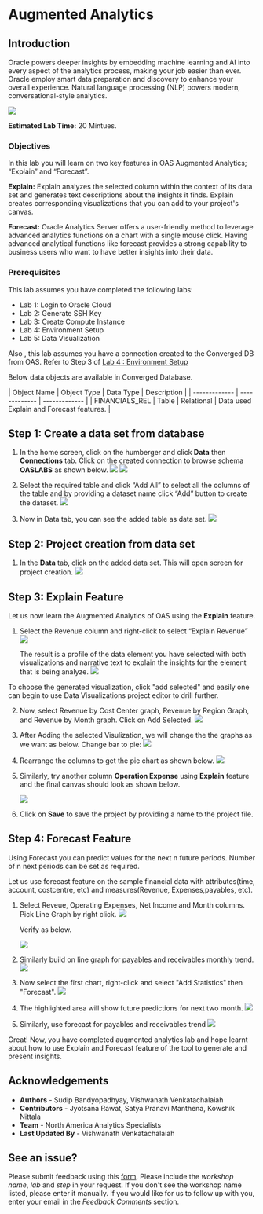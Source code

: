 # Augmented Analytics #

## Introduction

Oracle powers deeper insights by embedding machine learning and AI into every aspect of the analytics process, making your job easier than ever. Oracle employ smart data preparation and discovery to enhance your overall experience. Natural language processing (NLP) powers modern, conversational-style analytics.

![](./images/augmentedanalytics.png " ")

**Estimated Lab Time:** 20 Mintues.


### Objectives ###

In this lab you will learn on two key features in OAS Augmented Analytics; “Explain” and “Forecast”.

**Explain:** Explain analyzes the selected column within the context of its data set and generates text descriptions about the insights it finds. Explain creates corresponding visualizations that you can add to your project's canvas.

**Forecast:** Oracle Analytics Server offers a user-friendly method to leverage advanced analytics functions on a chart with a single mouse click. Having advanced analytical functions like forecast provides a strong capability to business users who want to have better insights into their data. 

### Prerequisites ###
This lab assumes you have completed the following labs:  
- Lab 1: Login to Oracle Cloud  
- Lab 2: Generate SSH Key  
- Lab 3: Create Compute Instance  
- Lab 4: Environment Setup
- Lab 5: Data Visualization  

Also , this lab assumes you have a connection created to the Converged DB from OAS. 
Refer to  Step 3 of [Lab 4 : Environment Setup](?lab=oas-lab-5-data-visualization)

Below data objects are available in Converged Database.  

| Object Name  | Object Type  | Data Type  | Description  |
| ------------- | ------------- | ------------- |
| FINANCIALS\_REL | Table | Relational  | Data used Explain and Forecast features. |


## Step 1: Create a data set from database

1. In the home screen, click on the humberger and click **Data** then  **Connections** tab. Click on the created connection to browse schema **OASLABS** as shown below.
![](./images/aa4.png " ")
![](./images/aa5.png " ")

2. Select the required table and click “Add All” to select all the columns of the table and by providing a dataset name click “Add” button to create the dataset.
![](./images/aa6.png " ")

3. Now in Data tab, you can see the added table as data set.
![](./images/aa7.png " ")

## Step 2: Project creation from data set

1. In the **Data** tab, click on the added data set.  This will open screen for project creation.
![](./images/aa7.png " ")

## Step 3: Explain Feature

Let us now learn the Augmented Analytics of OAS using the  **Explain** feature.

1. Select the Revenue column and right-click to select “Explain Revenue”
![](./images/aa8.png " ")

    The result is a profile of the data element you have selected with both visualizations and narrative text to explain the insights for the element that is being analyze.
    ![](./images/aa9.png " ")

To choose the generated visualization, click "add selected" and easily one can begin to use Data Visualizations project editor to drill further. 

2. Now, select Revenue by Cost Center graph, Revenue by Region Graph, and Revenue by Month graph. Click on Add Selected.
![](./images/aa10.png " ")

3. After Adding the selected Visulization, we will change the the graphs as we want as below.
    Change bar to pie:
![](./images/aa11.png " ")
4. Rearrange the columns to get the pie chart as shown below.
![](./images/aa12.png " ")

5. Similarly, try another column **Operation Expense** using **Explain** feature and the final canvas should look as shown below.

    ![](./images/aa14.png " ")

6. Click on **Save** to save the project by providing a name to the project file.

## Step 4: Forecast Feature

Using Forecast you can predict values for the next n future periods. Number of n next periods can be set as required. 

Let us use forecast feature on the sample financial data with attributes(time, account, costcentre, etc) and measures(Revenue, Expenses,payables, etc).

1. Select Reveue, Operating Expenses, Net Income and Month columns. Pick Line Graph by right click.
![](./images/aa15.png " ")

    Verify as below.

    ![](./images/aa16.png " ")

2. Similarly build on line graph for payables and receivables monthly trend.
![](./images/aa17.png " ")

3. Now select the first chart, right-click and select "Add Statistics" then "Forecast".
![](./images/aa18.png " ")
4. The highlighted area will show future predictions for next two month.
![](./images/aa19.png " ")

5. Similarly, use forecast for payables and receivables trend
![](./images/aa20.png " ")

Great! Now, you have completed augmented analytics lab and hope learnt about how to use Explain and Forecast feature of the tool to generate and present insights.

## Acknowledgements

- **Authors** - Sudip Bandyopadhyay, Vishwanath Venkatachalaiah
- **Contributors** - Jyotsana Rawat, Satya Pranavi Manthena, Kowshik Nittala
- **Team** - North America Analytics Specialists
- **Last Updated By** - Vishwanath Venkatachalaiah

## See an issue?
Please submit feedback using this [form](https://apexapps.oracle.com/pls/apex/f?p=133:1:::::P1_FEEDBACK:1). Please include the *workshop name*, *lab* and *step* in your request.  If you don't see the workshop name listed, please enter it manually. If you would like for us to follow up with you, enter your email in the *Feedback Comments* section.